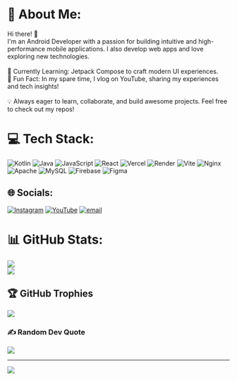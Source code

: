 # 💫 About Me:
Hi there! 👋<br>I'm an Android Developer with a passion for building intuitive and high-performance mobile applications. I also develop web apps and love exploring new technologies.<br><br>🚀 Currently Learning: Jetpack Compose to craft modern UI experiences.<br>🎥 Fun Fact: In my spare time, I vlog on YouTube, sharing my experiences and tech insights!<br><br>💡 Always eager to learn, collaborate, and build awesome projects. Feel free to check out my repos!

# 💻 Tech Stack:
![Kotlin](https://img.shields.io/badge/kotlin-%237F52FF.svg?style=for-the-badge&logo=kotlin&logoColor=white) ![Java](https://img.shields.io/badge/java-%23ED8B00.svg?style=for-the-badge&logo=openjdk&logoColor=white) ![JavaScript](https://img.shields.io/badge/javascript-%23323330.svg?style=for-the-badge&logo=javascript&logoColor=%23F7DF1E) ![React](https://img.shields.io/badge/react-%2320232a.svg?style=for-the-badge&logo=react&logoColor=%2361DAFB) ![Vercel](https://img.shields.io/badge/vercel-%23000000.svg?style=for-the-badge&logo=vercel&logoColor=white) ![Render](https://img.shields.io/badge/Render-%46E3B7.svg?style=for-the-badge&logo=render&logoColor=white) ![Vite](https://img.shields.io/badge/vite-%23646CFF.svg?style=for-the-badge&logo=vite&logoColor=white) ![Nginx](https://img.shields.io/badge/nginx-%23009639.svg?style=for-the-badge&logo=nginx&logoColor=white) ![Apache](https://img.shields.io/badge/apache-%23D42029.svg?style=for-the-badge&logo=apache&logoColor=white) ![MySQL](https://img.shields.io/badge/mysql-4479A1.svg?style=for-the-badge&logo=mysql&logoColor=white) ![Firebase](https://img.shields.io/badge/firebase-a08021?style=for-the-badge&logo=firebase&logoColor=ffcd34) ![Figma](https://img.shields.io/badge/figma-%23F24E1E.svg?style=for-the-badge&logo=figma&logoColor=white)

## 🌐 Socials:
[![Instagram](https://img.shields.io/badge/Instagram-%23E4405F.svg?logo=Instagram&logoColor=white)](https://instagram.com/abhixh3k) [![YouTube](https://img.shields.io/badge/YouTube-%23FF0000.svg?logo=YouTube&logoColor=white)](https://youtube.com/@abhishek-fps) [![email](https://img.shields.io/badge/Email-D14836?logo=gmail&logoColor=white)](mailto:chauhanabhi.mail@gmail.com) 

# 📊 GitHub Stats:
![](https://github-readme-streak-stats.herokuapp.com/?user=abhishekcode7&theme=dark&hide_border=false)<br/>
![](https://github-readme-stats.vercel.app/api/top-langs/?username=abhishekcode7&theme=dark&hide_border=false&include_all_commits=true&count_private=true&layout=compact)

## 🏆 GitHub Trophies
![](https://github-profile-trophy.vercel.app/?username=abhishekcode7&theme=radical&no-frame=false&no-bg=true&margin-w=4)

### ✍️ Random Dev Quote
![](https://quotes-github-readme.vercel.app/api?type=horizontal&theme=radical)

---
[![](https://visitcount.itsvg.in/api?id=abhishekcode7&icon=0&color=0)](https://visitcount.itsvg.in)

<!-- Proudly created with GPRM ( https://gprm.itsvg.in ) -->
